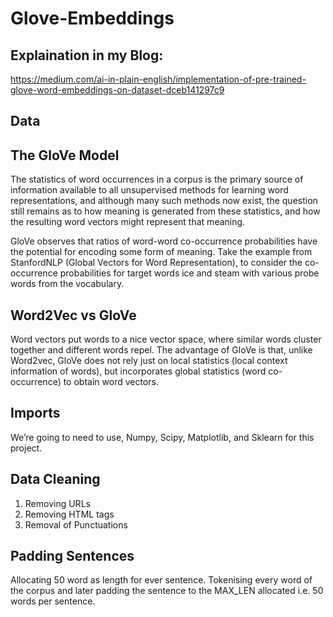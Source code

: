# Glove-Embeddings

## Explaination in my Blog:
https://medium.com/ai-in-plain-english/implementation-of-pre-trained-glove-word-embeddings-on-dataset-dceb141297c9

## Data

## The GloVe Model
The statistics of word occurrences in a corpus is the primary source of information available to all unsupervised methods for learning word representations, and although many such methods now exist, the question still remains as to how meaning is generated from these statistics, and how the resulting word vectors might represent that meaning.

GloVe observes that ratios of word-word co-occurrence probabilities have the potential for encoding some form of meaning. Take the example from StanfordNLP (Global Vectors for Word Representation), to consider the co-occurrence probabilities for target words ice and steam with various probe words from the vocabulary.

## Word2Vec vs GloVe
Word vectors put words to a nice vector space, where similar words cluster together and different words repel. The advantage of GloVe is that, unlike Word2vec, GloVe does not rely just on local statistics (local context information of words), but incorporates global statistics (word co-occurrence) to obtain word vectors.

## Imports
We’re going to need to use, Numpy, Scipy, Matplotlib, and Sklearn for this project.

## Data Cleaning
1) Removing URLs
2) Removing HTML tags
3) Removal of Punctuations

## Padding Sentences
Allocating 50 word as length for ever sentence. Tokenising every word of the corpus and later padding the sentence to the MAX_LEN allocated i.e. 50 words per sentence.
